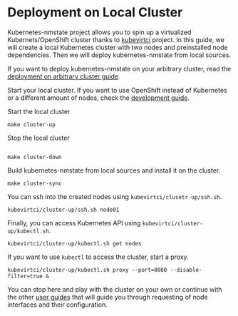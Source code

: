 # Deployment on Local Cluster

Kubernetes-nmstate project allows you to spin up a virtualized
Kubernets/OpenShift cluster thanks to
[kubevirtci](https://github.com/kubevirt/kubevirtci) project.
In this guide, we will create a local Kubernetes
cluster with two nodes and preinstalled node dependencies. Then we will deploy
kubernetes-nmstate from local sources.

If you want to deploy kubernetes-nmstate on your arbitrary cluster, read
the [deployment on arbitrary cluster guide](deployment-arbitrary-cluster.md).

Start your local cluster. If you want to use OpenShift instead of Kubernetes or
a different amount of nodes, check the
[development guide](developer-guide.md#local-cluster).

Start the local cluster

```shell
make cluster-up
```

Stop the local cluster

```shell

make cluster-down
```

Build kubernetes-nmstate from local sources and install it on the cluster.

```shell
make cluster-sync
```

You can ssh into the created nodes using `kubevirtci/clusetr-up/ssh.sh`.

```shell
kubevirtci/cluster-up/ssh.sh node01
```

Finally, you can access Kubernetes API using `kubevirtci/cluster-up/kubectl.sh`.

```shell
kubevirtci/cluster-up/kubectl.sh get nodes
```

If you want to use `kubectl` to access the cluster, start a proxy.

```shell
kubevirtci/cluster-up/kubectl.sh proxy --port=8080 --disable-filter=true &
```

You can stop here and play with the cluster on your own or continue with the other
[user guides](user-guide.md) that will guide you through requesting of node
interfaces and their configuration.
